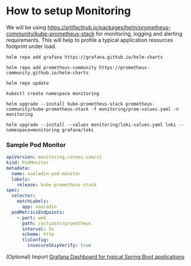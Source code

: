 # How to setup Monitoring

We will be using https://artifacthub.io/packages/helm/prometheus-community/kube-prometheus-stack for monitoring, logging
and alerting requirements. This will help to profile a typical application resources footprint under load.

```commandline
helm repo add grafana https://grafana.github.io/helm-charts
```

```commandline
helm repo add prometheus-community https://prometheus-community.github.io/helm-charts
```

```commandline
helm repo update
```

```commandline
kubectl create namespace monitoring
```

```commandline
helm upgrade --install kube-prometheus-stack prometheus-community/kube-prometheus-stack -f monitoring/prom-values.yaml -n monitoring
```

```commandline
helm upgrade --install --values monitoring/loki-values.yaml loki --namespace=monitoring grafana/loki
```

### Sample Pod Monitor

```yaml
apiVersion: monitoring.coreos.com/v1
kind: PodMonitor
metadata:
  name: vaaladin-pod-monitor
  labels:
    release: kube-prometheus-stack
spec:
  selector:
    matchLabels:
      app: vaaladin
  podMetricsEndpoints:
    - port: web
      path: /actuator/prometheus
      interval: 5s
      scheme: http
      tlsConfig:
        insecureSkipVerify: true
```

(Optional)
Import [Grafana Dashboard for typical Spring Boot applications](https://grafana.com/grafana/dashboards/12900-springboot-apm-dashboard/)